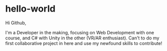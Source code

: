 # hello-world

Hi Github,

I'm a Developer in the making, focusing on Web Development with one course, and C# with Unity in the other (VR/AR enthusiast). Can't to do my first collaborative project in here and use my newfound skills to contribute!

